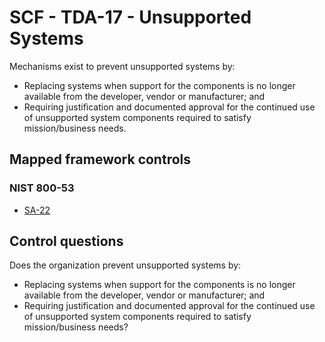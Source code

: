 # SCF - TDA-17 - Unsupported Systems
Mechanisms exist to prevent unsupported systems by:
 - Replacing systems when support for the components is no longer available from the developer, vendor or manufacturer; and
 - Requiring justification and documented approval for the continued use of unsupported system components required to satisfy mission/business needs.
## Mapped framework controls
### NIST 800-53
- [SA-22](../nist80053/sa-22.md)
  
## Control questions
Does the organization prevent unsupported systems by:
 - Replacing systems when support for the components is no longer available from the developer, vendor or manufacturer; and
 - Requiring justification and documented approval for the continued use of unsupported system components required to satisfy mission/business needs?
  